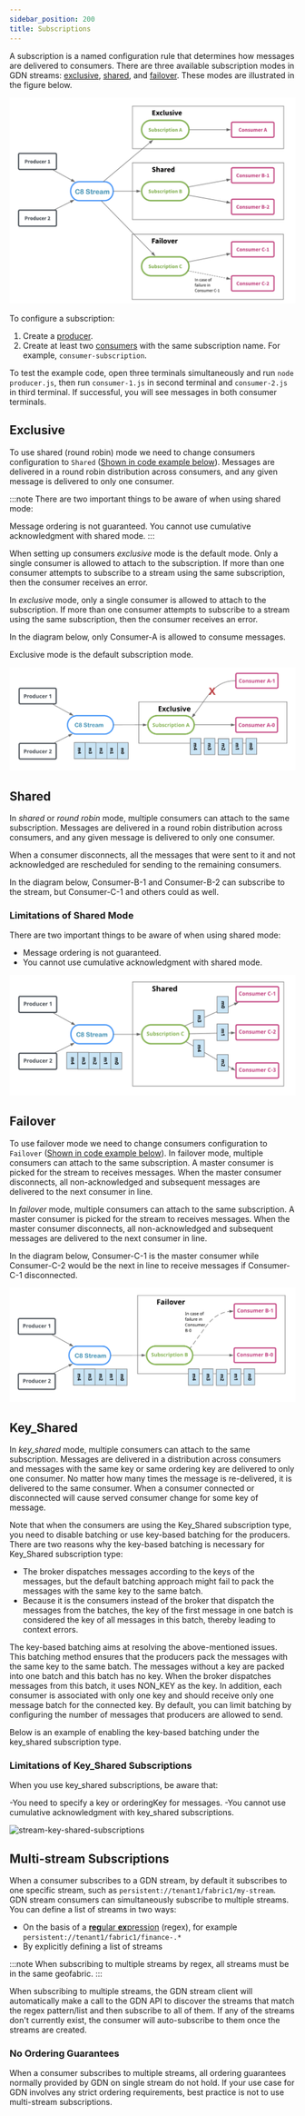 ```yaml
---
sidebar_position: 200
title: Subscriptions
---
```


A subscription is a named configuration rule that determines how messages are delivered to consumers. There are three available subscription modes in GDN streams: [exclusive](#exclusive), [shared](#shared), and [failover](#failover). These modes are illustrated in the figure below.

![stream-subscription-modes](/img/stream-subscription-modes.png)

To configure a subscription:

1. Create a [producer](/producers).
1. Create at least two [consumers](/consumers) with the same subscription name. For example, `consumer-subscription`.

To test the example code, open three terminals simultaneously and run `node producer.js`, then run `consumer-1.js` in second terminal and `consumer-2.js` in third terminal. If successful, you will see messages in both consumer terminals.

## Exclusive

To use shared (round robin) mode we need to change consumers configuration to `Shared` ([Shown in code example below](#code-example-for-consumer-1)). Messages are delivered in a round robin distribution across consumers, and any given message is delivered to only one consumer.

:::note
There are two important things to be aware of when using shared mode:

Message ordering is not guaranteed.
You cannot use cumulative acknowledgment with shared mode.
:::

When setting up consumers _exclusive_ mode is the default mode. Only a single consumer is allowed to attach to the subscription. If more than one consumer attempts to subscribe to a stream using the same subscription, then the consumer receives an error.

In _exclusive_ mode, only a single consumer is allowed to attach to the subscription. If more than one consumer attempts to subscribe to a stream using the same subscription, then the consumer receives an error.

In the diagram below, only Consumer-A is allowed to consume messages.

Exclusive mode is the default subscription mode.

![stream-exclusive-subscriptions](/img/stream-exclusive-subscriptions.png)

## Shared

In _shared_ or _round robin_ mode, multiple consumers can attach to the same subscription. Messages are delivered in a round robin distribution across consumers, and any given message is delivered to only one consumer.

When a consumer disconnects, all the messages that were sent to it and not acknowledged are rescheduled for sending to the remaining consumers.

In the diagram below, Consumer-B-1 and Consumer-B-2 can subscribe to the stream, but Consumer-C-1 and others could as well.

### Limitations of Shared Mode

There are two important things to be aware of when using shared mode:

- Message ordering is not guaranteed.
- You cannot use cumulative acknowledgment with shared mode.

![stream-shared-subscriptions](/img/stream-shared-subscriptions.png)

## Failover

To use failover mode we need to change consumers configuration to `Failover` ([Shown in code example below](#code-example-for-consumer-1)). In failover mode, multiple consumers can attach to the same subscription. A master consumer is picked for the stream to receives messages. When the master consumer disconnects, all non-acknowledged and subsequent messages are delivered to the next consumer in line.

In _failover_ mode, multiple consumers can attach to the same subscription. A master consumer is picked for the stream to receives messages. When the master consumer disconnects, all non-acknowledged and subsequent messages are delivered to the next consumer in line.

In the diagram below, Consumer-C-1 is the master consumer while Consumer-C-2 would be the next in line to receive messages if Consumer-C-1 disconnected.

![stream-failover-subscriptions](/img/stream-failover-subscriptions.png)

## Key_Shared

In *key_shared* mode, multiple consumers can attach to the same subscription. Messages are delivered in a distribution across consumers and messages with the same key or same ordering key are delivered to only one consumer. No matter how many times the message is re-delivered, it is delivered to the same consumer. When a consumer connected or disconnected will cause served consumer change for some key of message.

Note that when the consumers are using the Key_Shared subscription type, you need to disable batching or use key-based batching for the producers. There are two reasons why the key-based batching is necessary for Key_Shared subscription type:

- The broker dispatches messages according to the keys of the messages, but the default batching approach might fail to pack the messages with the same key to the same batch.
- Because it is the consumers instead of the broker that dispatch the messages from the batches, the key of the first message in one batch is considered the key of all messages in this batch, thereby leading to context errors.

The key-based batching aims at resolving the above-mentioned issues. This batching method ensures that the producers pack the messages with the same key to the same batch. The messages without a key are packed into one batch and this batch has no key. When the broker dispatches messages from this batch, it uses NON_KEY as the key. In addition, each consumer is associated with only one key and should receive only one message batch for the connected key. By default, you can limit batching by configuring the number of messages that producers are allowed to send.

Below is an example of enabling the key-based batching under the key_shared subscription type.



### Limitations of Key_Shared Subscriptions

When you use key_shared subscriptions, be aware that:

-You need to specify a key or orderingKey for messages.
-You cannot use cumulative acknowledgment with key_shared subscriptions.

![stream-key-shared-subscriptions](/img/stream-key-shared-subscriptions.png)

## Multi-stream Subscriptions

When a consumer subscribes to a GDN stream, by default it subscribes to one specific stream, such as `persistent://tenant1/fabric1/my-stream`. GDN stream consumers can simultaneously subscribe to multiple streams. You can define a list of streams in two ways:

- On the basis of a [**reg**ular **ex**pression](https://en.wikipedia.org/wiki/Regular_expression) (regex), for example `persistent://tenant1/fabric1/finance-.*`
- By explicitly defining a list of streams

:::note
When subscribing to multiple streams by regex, all streams must be in the same geofabric.
:::

When subscribing to multiple streams, the GDN stream client will automatically make a call to the GDN API to discover the streams that match the regex pattern/list and then subscribe to all of them. If any of the streams don't currently exist, the consumer will auto-subscribe to them once the streams are created.

### No Ordering Guarantees

When a consumer subscribes to multiple streams, all ordering guarantees normally provided by GDN on single stream do not hold. If your use case for GDN involves any strict ordering requirements, best practice is not to use multi-stream subscriptions.
